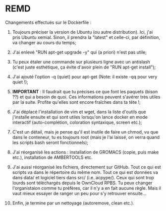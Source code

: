 # REMD
Changements effectués sur le Dockerfile :

1) Toujours préciser la version de Ubuntu (ou autre distribution). Ici, j'ai pris Ubuntu xemial. Sinon, il prendra la "latest" et celle-ci, par définition, va changer au cours du temps;

2) J'ai enlevé "RUN apt-get upgrade -y" qui (a priori) n'est pas utile;

3) Tu peux étaler une commande sur plusieurs ligne avec un antislash (c'est juste esthétique, ça évite d'avoir plein de "RUN apt-get install");

4) J'ai ajouté l'option -q (quiet) pour apt-get (Note: il existe -qq pour very quiet !);

5) **IMPORTANT** : Il faudrait que tu précises ce que font les paquets (bison ??) et qui a besoin de quoi. Ces informations peuvent s'avérer très utiles par la suite. Profite qu'elles sont encore fraîches dans ta tête !;

6) J'ai déplacé l'installation de vim et wget, dans la liste d'outils que j'installe ensuite et qui sont utiles lorsqu'on lance docker en mode interactif (auto-complétion, coloration syntaxique, screen etc.);

7) C'est un détail, mais je pense qu'il est inutile de faire un chmod, vu que dans le conteneur, tu es toujours root (mais je l'ai laissé, on verra quand les scripts bash seront fonctionnels);

8) J'ai réorganisé les actions : installation de GROMACS (copie, puis make etc.), installation de AMBERTOOLS etc.

9) J'ai aussi réorganisé les fichiers, directement sur GitHub.
Tout ce qui est scripts va dans le répertoire du même nom. Tout ce qui est données va dans data/ et logiciel tiers dans src/ (i.e. acpype/). Ceux qui sont trop lourds sont téléchargés depuis le OwnCloud RPBS. Tu peux changer l'organistaion comme tu préfères, car il n'y a en fait aucune règle. Mais il vaut mieux essayer de ranger un peu pour s'y retrouver ensuite...

9) Enfin, je termine par un nettoyage (autoremove, clean etc.).
